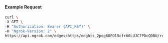 <!-- Code generated for API Clients. DO NOT EDIT. -->

#### Example Request

```bash
curl \
-X GET \
-H "Authorization: Bearer {API_KEY}" \
-H "Ngrok-Version: 2" \
https://api.ngrok.com/edges/https/edghts_2pqg6OFOl5cfr60LUJC7PDcQDBU/routes/edghtsrt_2pqg6RFcXESyTSoFEJNMgr2zQC4/user_agent_filter
```
